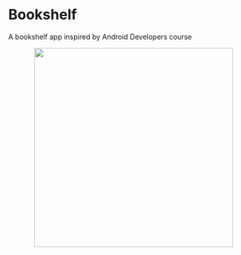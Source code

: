 # Bookshelf
A bookshelf app inspired by Android Developers course
<p align="center">
   <img src="https://github.com/JuncProgramming/Bookshelf/assets/122737448/0e630681-abf5-4685-bda3-b8797f371fa4" width="400">
</p>
